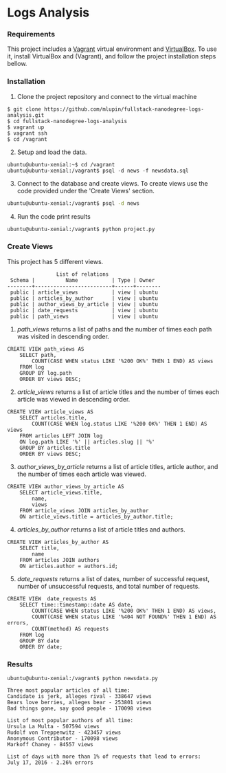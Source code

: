 # Logs Analysis

### Requirements

This project includes a [Vagrant](https://www.vagrantup.com/) virtual environment and [VirtualBox](https://www.virtualbox.org/). To use it, install VirtualBox and (Vagrant), and follow the project installation steps bellow.

### Installation

1. Clone the project repository and connect to the virtual machine
```
$ git clone https://github.com/mlupin/fullstack-nanodegree-logs-analysis.git
$ cd fullstack-nanodegree-logs-analysis
$ vagrant up
$ vagrant ssh
$ cd /vagrant
```
2. Setup and load the data.
```
ubuntu@ubuntu-xenial:~$ cd /vagrant
ubuntu@ubuntu-xenial:/vagrant$ psql -d news -f newsdata.sql
```
3. Connect to the database and create views. To create views use the code provided under the 'Create Views' section.
```sh
ubuntu@ubuntu-xenial:/vagrant$ psql -d news
```
4. Run the code print results
```sh
ubuntu@ubuntu-xenial:/vagrant$ python project.py
```

### Create Views
This project has 5 different views.
```
                List of relations
 Schema |          Name           | Type | Owner  
--------+-------------------------+------+--------
 public | article_views           | view | ubuntu
 public | articles_by_author      | view | ubuntu
 public | author_views_by_article | view | ubuntu
 public | date_requests           | view | ubuntu
 public | path_views              | view | ubuntu
```

1. *path_views* returns a list of paths and the number of times each path was visited in descending order.
```
CREATE VIEW path_views AS
	SELECT path,
		COUNT(CASE WHEN status LIKE '%200 OK%' THEN 1 END) AS views
	FROM log
	GROUP BY log.path
	ORDER BY views DESC;
```
2. *article_views* returns a list of article titles and the number of times each article was viewed in descending order.
```
CREATE VIEW article_views AS
	SELECT articles.title,
		COUNT(CASE WHEN log.status LIKE '%200 OK%' THEN 1 END) AS views
	FROM articles LEFT JOIN log
	ON log.path LIKE '%' || articles.slug || '%'
	GROUP BY articles.title
	ORDER BY views DESC;
```
3. *author_views_by_article* returns a list of article titles, article author, and the number of times each article was viewed.
```
CREATE VIEW author_views_by_article AS
	SELECT article_views.title,
		name,
		views
	FROM article_views JOIN articles_by_author
	ON article_views.title = articles_by_author.title;
```
4. *articles_by_author* returns a list of article titles and authors.
```
CREATE VIEW articles_by_author AS
	SELECT title,
		name
	FROM articles JOIN authors
	ON articles.author = authors.id;
```
5.  *date_requests* returns a list of dates, number of successful request, number of unsuccessful requests, and total number of requests.
```
CREATE VIEW  date_requests AS
	SELECT time::timestamp::date AS date,
		COUNT(CASE WHEN status LIKE '%200 OK%' THEN 1 END) AS views,
		COUNT(CASE WHEN status LIKE '%404 NOT FOUND%' THEN 1 END) AS errors,
		COUNT(method) AS requests
	FROM log
	GROUP BY date
	ORDER BY date;

```
### Results
```
ubuntu@ubuntu-xenial:/vagrant$ python newsdata.py 

Three most popular articles of all time:
Candidate is jerk, alleges rival - 338647 views
Bears love berries, alleges bear - 253801 views
Bad things gone, say good people - 170098 views

List of most popular authors of all time:
Ursula La Multa - 507594 views
Rudolf von Treppenwitz - 423457 views
Anonymous Contributor - 170098 views
Markoff Chaney - 84557 views

List of days with more than 1% of requests that lead to errors:
July 17, 2016 - 2.26% errors
```